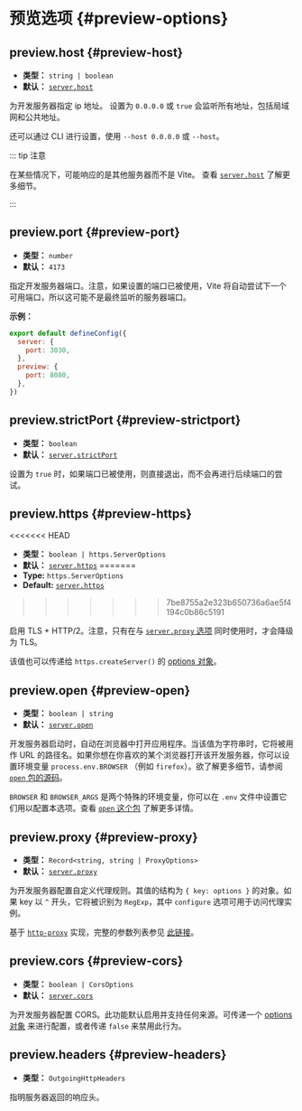 # 预览选项 {#preview-options}

## preview.host {#preview-host}

- **类型：** `string | boolean`
- **默认：** [`server.host`](./server-options#server-host)

为开发服务器指定 ip 地址。
设置为 `0.0.0.0` 或 `true` 会监听所有地址，包括局域网和公共地址。

还可以通过 CLI 进行设置，使用 `--host 0.0.0.0` 或 `--host`。

::: tip 注意

在某些情况下，可能响应的是其他服务器而不是 Vite。
查看 [`server.host`](./server-options#server-host) 了解更多细节。

:::

## preview.port {#preview-port}

- **类型：** `number`
- **默认：** `4173`

指定开发服务器端口。注意，如果设置的端口已被使用，Vite 将自动尝试下一个可用端口，所以这可能不是最终监听的服务器端口。

**示例：**

```js
export default defineConfig({
  server: {
    port: 3030,
  },
  preview: {
    port: 8080,
  },
})
```

## preview.strictPort {#preview-strictport}

- **类型：** `boolean`
- **默认：** [`server.strictPort`](./server-options#server-strictport)

设置为 `true` 时，如果端口已被使用，则直接退出，而不会再进行后续端口的尝试。

## preview.https {#preview-https}

<<<<<<< HEAD
- **类型：** `boolean | https.ServerOptions`
- **默认：** [`server.https`](./server-options#server-https)
=======
- **Type:** `https.ServerOptions`
- **Default:** [`server.https`](./server-options#server-https)
>>>>>>> 7be8755a2e323b650736a6ae5f4194c0b86c5191

启用 TLS + HTTP/2。注意，只有在与 [`server.proxy` 选项](./server-options#server-proxy) 同时使用时，才会降级为 TLS。

该值也可以传递给 `https.createServer()` 的 [options 对象](https://nodejs.org/api/https.html#https_https_createserver_options_requestlistener)。

## preview.open {#preview-open}

- **类型：** `boolean | string`
- **默认：** [`server.open`](./server-options#server-open)

开发服务器启动时，自动在浏览器中打开应用程序。当该值为字符串时，它将被用作 URL 的路径名。如果你想在你喜欢的某个浏览器打开该开发服务器，你可以设置环境变量 `process.env.BROWSER` （例如 `firefox`）。欲了解更多细节，请参阅 [`open` 包的源码](https://github.com/sindresorhus/open#app)。

`BROWSER` 和 `BROWSER_ARGS` 是两个特殊的环境变量，你可以在 `.env` 文件中设置它们用以配置本选项。查看 [`open` 这个包](https://github.com/sindresorhus/open#app) 了解更多详情。

## preview.proxy {#preview-proxy}

- **类型：** `Record<string, string | ProxyOptions>`
- **默认：** [`server.proxy`](./server-options#server-proxy)

为开发服务器配置自定义代理规则。其值的结构为 `{ key: options }` 的对象。如果 key 以 `^` 开头，它将被识别为 `RegExp`，其中 `configure` 选项可用于访问代理实例。

基于 [`http-proxy`](https://github.com/http-party/node-http-proxy) 实现，完整的参数列表参见 [此链接](https://github.com/http-party/node-http-proxy#options)。

## preview.cors {#preview-cors}

- **类型：** `boolean | CorsOptions`
- **默认：** [`server.cors`](./server-options#server-cors)

为开发服务器配置 CORS。此功能默认启用并支持任何来源。可传递一个 [options 对象](https://github.com/expressjs/cors#configuration-options) 来进行配置，或者传递 `false` 来禁用此行为。

## preview.headers {#preview-headers}

- **类型：** `OutgoingHttpHeaders`

指明服务器返回的响应头。
